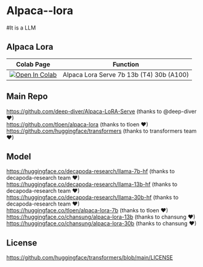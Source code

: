 # Alpaca--lora
#It is a LLM 


## Alpaca Lora

| Colab Page | Function
| --- | --- |
[![Open In Colab](https://colab.research.google.com/assets/colab-badge.svg)](https://colab.research.google.com/github/camenduru/alpaca-lora/blob/main/alpaca_lora_colab.ipynb) | Alpaca Lora Serve 7b 13b (T4) 30b (A100)

## Main Repo
https://github.com/deep-diver/Alpaca-LoRA-Serve (thanks to @deep-diver ❤) <br />
https://github.com/tloen/alpaca-lora (thanks to tloen ❤) <br />
https://github.com/huggingface/transformers (thanks to transformers team ❤) <br />

## Model
https://huggingface.co/decapoda-research/llama-7b-hf (thanks to decapoda-research team ❤) <br />
https://huggingface.co/decapoda-research/llama-13b-hf (thanks to decapoda-research team ❤) <br />
https://huggingface.co/decapoda-research/llama-30b-hf (thanks to decapoda-research team ❤) <br />
https://huggingface.co/tloen/alpaca-lora-7b (thanks to tloen ❤) <br />
https://huggingface.co/chansung/alpaca-lora-13b (thanks to chansung ❤) <br />
https://huggingface.co/chansung/alpaca-lora-30b (thanks to chansung ❤) <br />

## License
https://github.com/huggingface/transformers/blob/main/LICENSE
